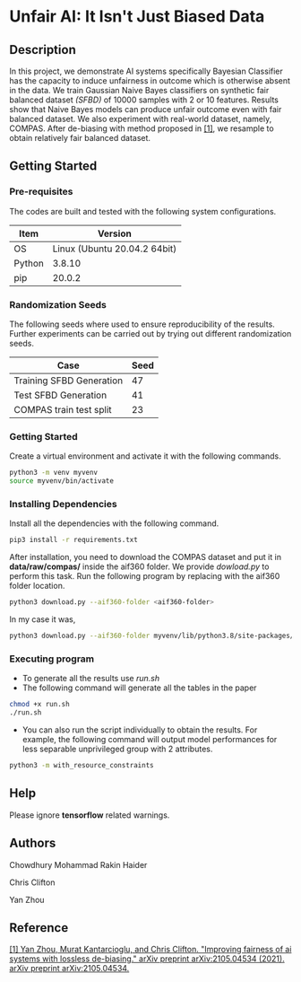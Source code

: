 # Unfair AI: It Isn't Just Biased Data

## Description

In this project, we demonstrate AI systems specifically Bayesian 
Classifier has the capacity to induce unfairness in outcome which
is otherwise absent in the data. We train Gaussian Naive Bayes
classifiers on synthetic fair balanced dataset *(SFBD)* of 10000
samples with 2 or 10 features. Results show that Naive Bayes models
can produce unfair outcome even with fair balanced dataset. We 
also experiment with real-world dataset, namely, COMPAS. After
de-biasing with method proposed in [[1]](#1), we resample to obtain 
relatively fair balanced dataset.

## Getting Started

### Pre-requisites

The codes are built and tested with the following 
system configurations.

|  Item   |  Version                      |
| ------- | ------------------------------|
| OS      | Linux (Ubuntu 20.04.2 64bit)  |
| Python  | 3.8.10                        |
| pip     |  20.0.2                             |

### Randomization Seeds
The following seeds where used to ensure reproducibility of the results. Further experiments can be carried out by trying out different randomization seeds.

|  Case                         |  Seed    |
| ------- | ------------------------------|
| Training SFBD Generation      |   47  |
| Test SFBD Generation          |   41  |
| COMPAS train test split       |   23  |

### Getting Started

Create a virtual environment and activate it with the following
commands.

```bash
python3 -m venv myvenv
source myvenv/bin/activate
```

### Installing Dependencies

Install all the dependencies with the following command.

```bash
pip3 install -r requirements.txt
```

After installation, you need to download the COMPAS dataset
and put it in **data/raw/compas/** inside the aif360 folder. We provide 
*dowload.py* to perform this task. Run the following program
by replacing *<aif360-folder>* with the aif360 folder location.

```bash
python3 download.py --aif360-folder <aif360-folder>
```
In my case it was,
```bash
python3 download.py --aif360-folder myvenv/lib/python3.8/site-packages/aif360/
```


### Executing program

* To generate all the results use *run.sh*
* The following command will generate all the tables in the paper
```bash
chmod +x run.sh
./run.sh
```

* You can also run the script individually to obtain the results.
For example, the following command will output model performances
for less separable unprivileged group with 2 attributes.
```bash
python3 -m with_resource_constraints
```
## Help

Please ignore **tensorflow** related warnings.

## Authors

Chowdhury Mohammad Rakin Haider

Chris Clifton

Yan Zhou

## Reference
<a id="1" href="https://arxiv.org/abs/2105.04534">[1]
Yan Zhou, Murat Kantarcioglu, and Chris Clifton. "Improving fairness of ai systems with lossless de-biasing." arXiv preprint arXiv:2105.04534 (2021). arXiv preprint arXiv:2105.04534.</a> 
